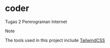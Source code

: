 # coder
Tugas 2 Pemrograman Internet
> [!NOTE]
> The tools used in this project include [TailwindCSS](https://tailwindcss.com)
